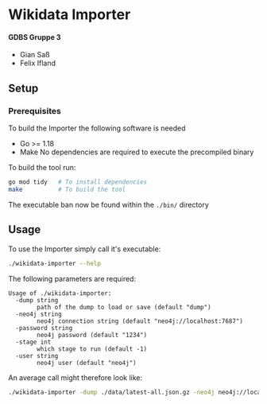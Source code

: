 # Wikidata Importer 
#### GDBS Gruppe 3
* Gian Saß
* Felix Ifland

## Setup
### Prerequisites
To build the Importer the following software is needed
* Go >= 1.18
* Make
No dependencies are required to execute the precompiled binary

To build the tool run:
```bash
go mod tidy   # To install dependencies
make          # To build the tool
```
The executable ban now be found within the `./bin/` directory

## Usage
To use the Importer simply call it's executable:
```bash
./wikidata-importer --help
```
The following parameters are required:
```
Usage of ./wikidata-importer:
  -dump string
        path of the dump to load or save (default "dump")
  -neo4j string
        neo4j connection string (default "neo4j://localhost:7687")
  -password string
        neo4j password (default "1234")
  -stage int
        which stage to run (default -1)
  -user string
        neo4j user (default "neo4j")
```
An average call might therefore look like:
```bash
./wikidata-importer -dump ./data/latest-all.json.gz -neo4j neo4j://localhost:7687 -user neo4j -password 1234
```